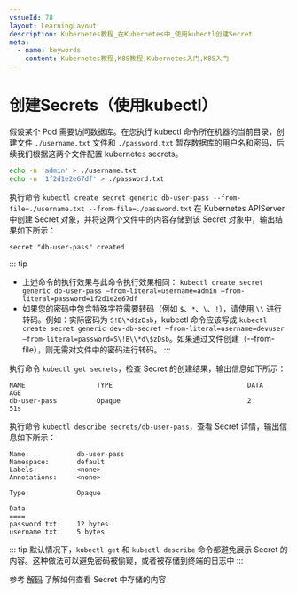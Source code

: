 ```yaml
---
vssueId: 78
layout: LearningLayout
description: Kubernetes教程_在Kubernetes中_使用kubectl创建Secret
meta:
  - name: keywords
    content: Kubernetes教程,K8S教程,Kubernetes入门,K8S入门
---
```


# 创建Secrets（使用kubectl）

假设某个 Pod 需要访问数据库。在您执行 kubectl 命令所在机器的当前目录，创建文件 `./username.txt` 文件和 `./password.txt` 暂存数据库的用户名和密码，后续我们根据这两个文件配置 kubernetes secrets。

```sh
echo -n 'admin' > ./username.txt
echo -n '1f2d1e2e67df' > ./password.txt
```

执行命令 `kubectl create secret generic db-user-pass --from-file=./username.txt --from-file=./password.txt` 在 Kubernetes APIServer 中创建 Secret 对象，并将这两个文件中的内容存储到该 Secret 对象中，输出结果如下所示：

```
secret "db-user-pass" created
```

::: tip
* 上述命令的执行效果与此命令执行效果相同：
  `kubectl create secret generic db-user-pass –from-literal=username=admin –from-literal=password=1f2d1e2e67df`
* 如果您的密码中包含特殊字符需要转码（例如 `$`、`*`、`\`、`!`），请使用 `\\` 进行转码。例如：实际密码为 `S!B\*d$zDsb`，kubectl 命令应该写成 `kubectl create secret generic dev-db-secret –from-literal=username=devuser –from-literal=password=S\!B\\*d\$zDsb`。如果通过文件创建（--from-file），则无需对文件中的密码进行转码。
:::

执行命令 `kubectl get secrets`，检查 Secret 的创建结果，输出信息如下所示：

```
NAME                  TYPE                                  DATA      AGE
db-user-pass          Opaque                                2         51s
```

执行命令 `kubectl describe secrets/db-user-pass`，查看 Secret 详情，输出信息如下所示：

```
Name:            db-user-pass
Namespace:       default
Labels:          <none>
Annotations:     <none>

Type:            Opaque

Data
====
password.txt:    12 bytes
username.txt:    5 bytes
```

::: tip
默认情况下，`kubectl get` 和 `kubectl describe` 命令都避免展示 Secret 的内容。这种做法可以避免密码被偷窥，或者被存储到终端的日志中
:::

参考 [解码](./decode-edit.html) 了解如何查看 Secret 中存储的内容
